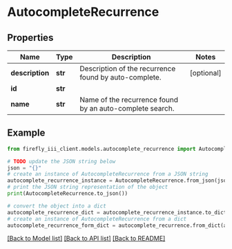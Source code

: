 # AutocompleteRecurrence


## Properties

Name | Type | Description | Notes
------------ | ------------- | ------------- | -------------
**description** | **str** | Description of the recurrence found by auto-complete. | [optional] 
**id** | **str** |  | 
**name** | **str** | Name of the recurrence found by an auto-complete search. | 

## Example

```python
from firefly_iii_client.models.autocomplete_recurrence import AutocompleteRecurrence

# TODO update the JSON string below
json = "{}"
# create an instance of AutocompleteRecurrence from a JSON string
autocomplete_recurrence_instance = AutocompleteRecurrence.from_json(json)
# print the JSON string representation of the object
print(AutocompleteRecurrence.to_json())

# convert the object into a dict
autocomplete_recurrence_dict = autocomplete_recurrence_instance.to_dict()
# create an instance of AutocompleteRecurrence from a dict
autocomplete_recurrence_form_dict = autocomplete_recurrence.from_dict(autocomplete_recurrence_dict)
```
[[Back to Model list]](../README.md#documentation-for-models) [[Back to API list]](../README.md#documentation-for-api-endpoints) [[Back to README]](../README.md)


